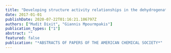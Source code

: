 ```yaml
---
title: "Developing structure activity relationships in the dehydrogenation of alkanes on oxides"
date: 2017-01-01
publishDate: 2020-07-22T01:16:21.106797Z
authors: ["Mudit Dixit", "Giannis Mpourmpakis"]
publication_types: ["1"]
abstract: ""
featured: false
publication: "*ABSTRACTS OF PAPERS OF THE AMERICAN CHEMICAL SOCIETY*"
---
```


